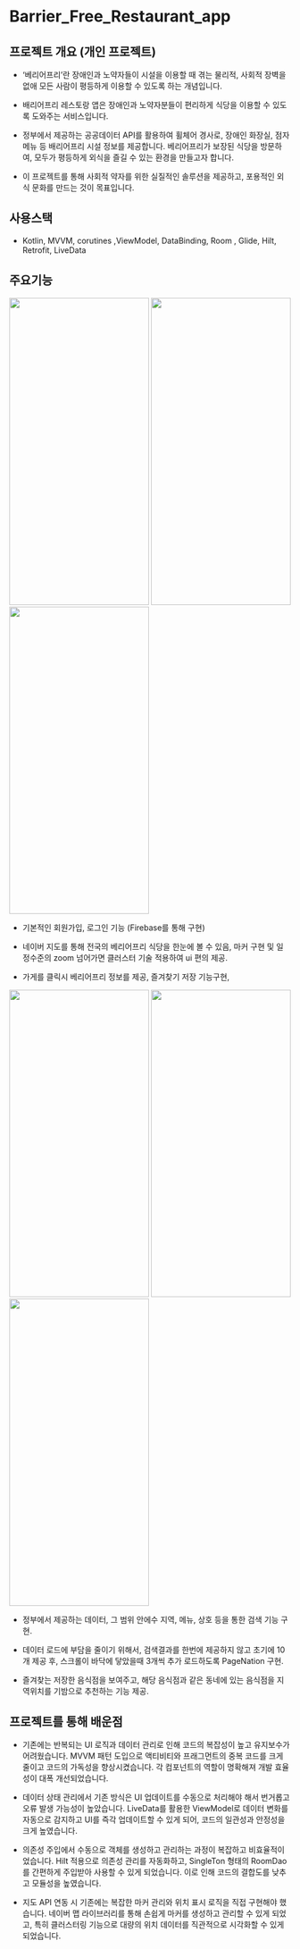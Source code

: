 # Barrier_Free_Restaurant_app


## 프로젝트 개요 (개인 프로젝트)
- ‘베리어프리’란 장애인과 노약자들이 시설을 이용할 때 겪는 물리적, 사회적 장벽을 없애 모든 사람이 평등하게 이용할 수 있도록 하는 개념입니다.
  
- 배리어프리 레스토랑 앱은 장애인과 노약자분들이 편리하게 식당을 이용할 수 있도록 도와주는 서비스입니다.

- 정부에서 제공하는 공공데이터 API를 활용하여 휠체어 경사로, 장애인 화장실, 점자 메뉴 등 배리어프리 시설 정보를 제공합니다. 베리어프리가 보장된 식당을 방문하여, 모두가 평등하게 외식을 즐길 수 있는 환경을 만들고자 합니다.

- 이 프로젝트를 통해 사회적 약자를 위한 실질적인 솔루션을 제공하고, 포용적인 외식 문화를 만드는 것이 목표입니다.


## 사용스택

- Kotlin, MVVM, corutines ,ViewModel, DataBinding, Room , Glide, Hilt, Retrofit, LiveData


## 주요기능

<img src="https://github.com/user-attachments/assets/9a210bd4-65af-424f-9541-c497f04d6098" width="250" height="550" />
<img src="https://github.com/user-attachments/assets/2e3cff62-f162-4d5c-addb-05ed95dd18fd" width="250" height="550" />
<img src="https://github.com/user-attachments/assets/872d8185-9189-4d0f-afd4-18f370d97688" width="250" height="550" />


- 기본적인 회원가입, 로그인 기능 (Firebase를 통해 구현)

- 네이버 지도를 통해 전국의 베리어프리 식당을 한눈에 볼 수 있음, 마커 구현 및 일정수준의 zoom 넘어가면 클러스터 기술 적용하여 ui 편의 제공.

- 가게를 클릭시 베리어프리 정보를 제공, 즐겨찾기 저장 기능구현,

<img src="https://github.com/user-attachments/assets/dd817826-b91e-4561-ac95-1c138f0dba10" width="250" height="550" />
<img src="https://github.com/user-attachments/assets/3c479cc0-55f4-490f-a244-0205a539044e" width="250" height="550" />
<img src="https://github.com/user-attachments/assets/ae25fa3e-888c-4765-bd2f-49c33a40a12b" width="250" height="550" />


- 정부에서 제공하는 데이터, 그 범위 안에수 지역, 메뉴, 상호 등을 통한 검색 기능 구현.

- 데이터 로드에 부담을 줄이기 위해서, 검색결과를 한번에 제공하지 않고 초기에 10개 제공 후, 스크롤이 바닥에 닿았을때 3개씩 추가 로드하도록 PageNation 구현.

- 즐겨찾는 저장한 음식점을 보여주고, 해당 음식점과 같은 동네에 있는 음식점을 지역위치를 기밤으로 추천하는 기능 제공.


## 프로젝트를 통해 배운점

- 기존에는 반복되는 UI 로직과 데이터 관리로 인해 코드의 복잡성이 높고 유지보수가 어려웠습니다. MVVM 패턴 도입으로 액티비티와 프래그먼트의 중복 코드를 크게 줄이고 코드의 가독성을 향상시켰습니다. 각 컴포넌트의 역할이 명확해져 개발 효율성이 대폭 개선되었습니다.
  
- 데이터 상태 관리에서 기존 방식은 UI 업데이트를 수동으로 처리해야 해서 번거롭고 오류 발생 가능성이 높았습니다. LiveData를 활용한 ViewModel로 데이터 변화를 자동으로 감지하고 UI를 즉각 업데이트할 수 있게 되어, 코드의 일관성과 안정성을 크게 높였습니다.

- 의존성 주입에서 수동으로 객체를 생성하고 관리하는 과정이 복잡하고 비효율적이었습니다. Hilt 적용으로 의존성 관리를 자동화하고, SingleTon 형태의 RoomDao를 간편하게 주입받아 사용할 수 있게 되었습니다. 이로 인해 코드의 결합도를 낮추고 모듈성을 높였습니다.

- 지도 API 연동 시 기존에는 복잡한 마커 관리와 위치 표시 로직을 직접 구현해야 했습니다. 네이버 맵 라이브러리를 통해 손쉽게 마커를 생성하고 관리할 수 있게 되었고, 특히 클러스터링 기능으로 대량의 위치 데이터를 직관적으로 시각화할 수 있게 되었습니다.



